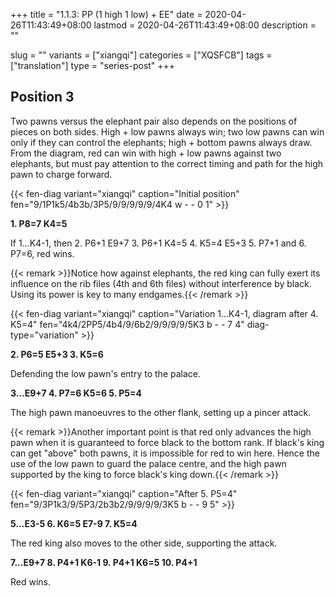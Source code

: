 +++
title = "1.1.3: PP (1 high 1 low) + EE"
date = 2020-04-26T11:43:49+08:00
lastmod = 2020-04-26T11:43:49+08:00
description = ""

slug = ""
variants = ["xiangqi"]
categories = ["XQSFCB"]
tags = ["translation"]
type = "series-post"
+++

## Position 3 ##

Two pawns versus the elephant pair also depends on the positions of pieces on both sides. High + low pawns always win; two low pawns can win only if they can control the elephants; high + bottom pawns always draw. From the diagram, red can win with high + low pawns against two elephants, but must pay attention to the correct timing and path for the high pawn to charge forward.

{{< fen-diag variant="xiangqi" caption="Initial position" fen="9/1P1k5/4b3b/3P5/9/9/9/9/9/4K4 w - - 0 1" >}}

**1. P8=7 K4=5**

If 1...K4-1, then 2. P6+1 E9+7 3. P6+1 K4=5 4. K5=4 E5+3 5. P7+1 and 6. P7=6, red wins.

{{< remark >}}Notice how against elephants, the red king can fully exert its influence on the rib files (4th and 6th files) without interference by black. Using its power is key to many endgames.{{< /remark >}}

{{< fen-diag variant="xiangqi" caption="Variation 1...K4-1, diagram after 4. K5=4" fen="4k4/2PP5/4b4/9/6b2/9/9/9/9/5K3 b - - 7 4" diag-type="variation" >}}

**2. P6=5 E5+3 3. K5=6**

Defending the low pawn's entry to the palace.

**3...E9+7 4. P7=6 K5=6 5. P5=4**

The high pawn manoeuvres to the other flank, setting up a pincer attack.

{{< remark >}}Another important point is that red only advances the high pawn when it is guaranteed to force black to the bottom rank. If black's king can get "above" both pawns, it is impossible for red to win here. Hence the use of the low pawn to guard the palace centre, and the high pawn supported by the king to force black's king down.{{< /remark >}}

{{< fen-diag variant="xiangqi" caption="After 5. P5=4" fen="9/3P1k3/9/5P3/2b3b2/9/9/9/9/3K5 b - - 9 5" >}}

**5...E3-5 6. K6=5 E7-9 7. K5=4**

The red king also moves to the other side, supporting the attack.

**7...E9+7 8. P4+1 K6-1 9. P4+1 K6=5 10. P4+1**

Red wins.